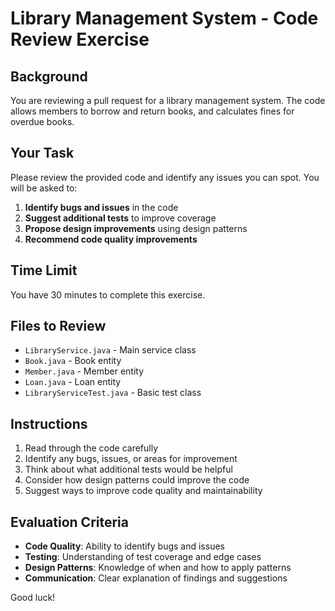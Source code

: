 # Library Management System - Code Review Exercise

## Background

You are reviewing a pull request for a library management system. The code allows members to borrow and return books, and calculates fines for overdue books.

## Your Task

Please review the provided code and identify any issues you can spot. You will be asked to:

1. **Identify bugs and issues** in the code
2. **Suggest additional tests** to improve coverage
3. **Propose design improvements** using design patterns
4. **Recommend code quality improvements**

## Time Limit

You have 30 minutes to complete this exercise.

## Files to Review

- `LibraryService.java` - Main service class
- `Book.java` - Book entity
- `Member.java` - Member entity
- `Loan.java` - Loan entity
- `LibraryServiceTest.java` - Basic test class

## Instructions

1. Read through the code carefully
2. Identify any bugs, issues, or areas for improvement
3. Think about what additional tests would be helpful
4. Consider how design patterns could improve the code
5. Suggest ways to improve code quality and maintainability

## Evaluation Criteria

- **Code Quality**: Ability to identify bugs and issues
- **Testing**: Understanding of test coverage and edge cases
- **Design Patterns**: Knowledge of when and how to apply patterns
- **Communication**: Clear explanation of findings and suggestions

Good luck!
